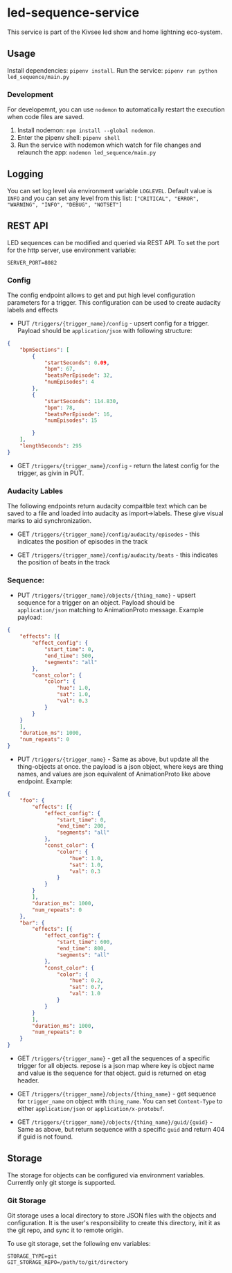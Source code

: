 # led-sequence-service

This service is part of the Kivsee led show and home lightning eco-system.

## Usage
Install dependencies: `pipenv install`.
Run the service: `pipenv run python led_sequence/main.py`

### Development
For developemnt, you can use `nodemon` to automatically restart the execution when code files are saved.
1. Install nodemon: `npm install --global nodemon`.
2. Enter the pipenv shell: `pipenv shell`
3. Run the service with nodemon which watch for file changes and relaunch the app: `nodemon led_sequence/main.py`

## Logging
You can set log level via environment variable `LOGLEVEL`. Default value is `INFO` and you can set any level from this list: `["CRITICAL", "ERROR", "WARNING", "INFO", "DEBUG", "NOTSET"]`

## REST API
LED sequences can be modified and queried via REST API.
To set the port for the http server, use environment variable:
```
SERVER_PORT=8082
```

### Config
The config endpoint allows to get and put high level configuration parameters for a trigger.
This configuration can be used to create audacity labels and effects

- PUT `/triggers/{trigger_name}/config` - upsert config for a trigger. Payload should be `application/json` with following structure:
```json
{
    "bpmSections": [
        {
            "startSeconds": 0.09,
            "bpm": 67,
            "beatsPerEpisode": 32,
            "numEpisodes": 4
        },
        {
            "startSeconds": 114.830,
            "bpm": 78,
            "beatsPerEpisode": 16,
            "numEpisodes": 15

        }
    ],
    "lengthSeconds": 295
}
```

- GET `/triggers/{trigger_name}/config` - return the latest config for the trigger, as givin in PUT.

### Audacity Lables

The following endpoints return audacity compaitble text which can be saved to a file and loaded into audacity as import->labels. These give visual marks to aid synchronization.

- GET `/triggers/{trigger_name}/config/audacity/episodes` - this indicates the position of episodes in the track

- GET `/triggers/{trigger_name}/config/audacity/beats` - this indicates the position of beats in the track


### Sequence:
- PUT `/triggers/{trigger_name}/objects/{thing_name}` - upsert sequence for a trigger on an object. Payload should be `application/json` matching to AnimationProto message. Example payload:
```json
{
    "effects": [{
    	"effect_config": {
    		"start_time": 0,
    		"end_time": 500,
    		"segments": "all"
    	},
    	"const_color": {
    		"color": {
    			"hue": 1.0,
    			"sat": 1.0,
    			"val": 0.3
    		}
    	}
    }
    ],
    "duration_ms": 1000,
    "num_repeats": 0
}
```

- PUT `/triggers/{trigger_name}` - Same as above, but update all the thing-objects at once. the payload is a json object, where keys are thing names, and values are json equivalent of AnimationProto like above endpoint. Example:
```json
{
	"foo": {
	    "effects": [{
	    	"effect_config": {
	    		"start_time": 0,
	    		"end_time": 200,
	    		"segments": "all"
	    	},
	    	"const_color": {
	    		"color": {
	    			"hue": 1.0,
	    			"sat": 1.0,
	    			"val": 0.3
	    		}
	    	}
	    }
	    ],
	    "duration_ms": 1000,
	    "num_repeats": 0
    },
    "bar": {
	    "effects": [{
	    	"effect_config": {
	    		"start_time": 600,
	    		"end_time": 800,
	    		"segments": "all"
	    	},
	    	"const_color": {
	    		"color": {
	    			"hue": 0.2,
	    			"sat": 0.7,
	    			"val": 1.0
	    		}
	    	}
	    }
	    ],
	    "duration_ms": 1000,
	    "num_repeats": 0        
    }
}
```

- GET `/triggers/{trigger_name}` - get all the sequences of a specific trigger for all objects. repose is a json map where key is object name and value is the sequence for that object. guid is returned on etag header.

- GET `/triggers/{trigger_name}/objects/{thing_name}` - get sequence for `trigger_name` on object with `thing_name`. You can set `Content-Type` to either `application/json` or `application/x-protobuf`. 

- GET `/triggers/{trigger_name}/objects/{thing_name}/guid/{guid}` - Same as above, but return sequence with a specific `guid` and return 404 if guid is not found.

## Storage
The storage for objects can be configured via environment variables. Currently only git storge is supported.

### Git Storage
Git storage uses a local directory to store JSON files with the objects and configuration. It is the user's responsibility to create this directory, init it as the git repo, and sync it to remote origin.

To use git storage, set the following env variables:
```
STORAGE_TYPE=git
GIT_STORAGE_REPO=/path/to/git/directory
```
